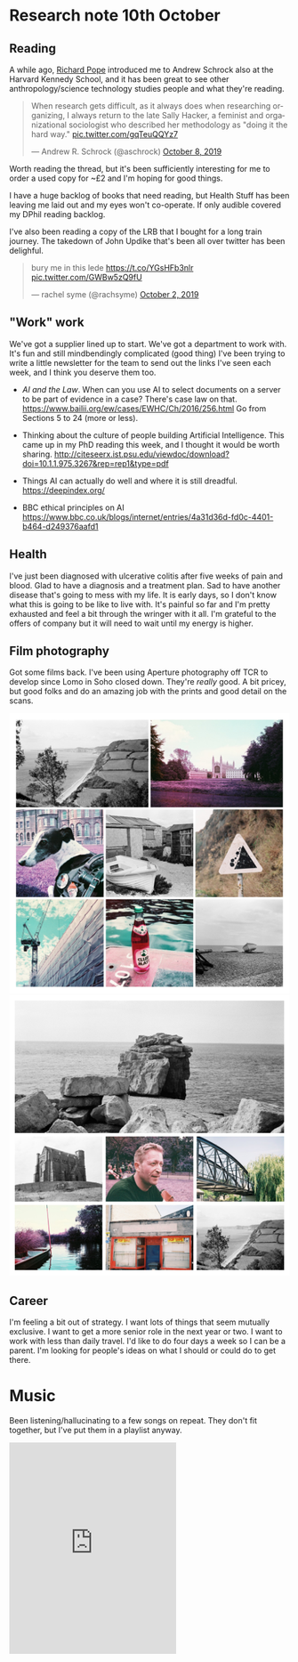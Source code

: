 # Research note 10th October

## Reading
A while ago, [Richard Pope](https://twitter.com/richardjpope) introduced me to Andrew Schrock also at the Harvard Kennedy School, and it has been great to see other anthropology/science technology studies people and what they're reading.
<blockquote class="twitter-tweet" data-partner="tweetdeck"><p lang="en" dir="ltr">When research gets difficult, as it always does when researching organizing, I always return to the late Sally Hacker, a feminist and organizational sociologist who described her methodology as &quot;doing it the hard way.&quot; <a href="https://t.co/gqTeuQQYz7">pic.twitter.com/gqTeuQQYz7</a></p>&mdash; Andrew R. Schrock (@aschrock) <a href="https://twitter.com/aschrock/status/1181618371411898368?ref_src=twsrc%5Etfw">October 8, 2019</a></blockquote>
<script async src="https://platform.twitter.com/widgets.js" charset="utf-8"></script>
Worth reading the thread, but it's been sufficiently interesting for me to order a used copy for ~£2 and I'm hoping for good things.

I have a huge backlog of books that need reading, but Health Stuff has been leaving me laid out and my eyes won't co-operate. If only audible covered my DPhil reading backlog.

I've also been reading a copy of the LRB that I bought for a long train journey. The takedown of John Updike that's been all over twitter has been delighful.
<blockquote class="twitter-tweet" data-partner="tweetdeck"><p lang="en" dir="ltr">bury me in this lede <a href="https://t.co/YGsHFb3nlr">https://t.co/YGsHFb3nlr</a> <a href="https://t.co/GWBw5zQ9fU">pic.twitter.com/GWBw5zQ9fU</a></p>&mdash; rachel syme (@rachsyme) <a href="https://twitter.com/rachsyme/status/1179483785211060231?ref_src=twsrc%5Etfw">October 2, 2019</a></blockquote>
<script async src="https://platform.twitter.com/widgets.js" charset="utf-8"></script>

## "Work" work
We've got a supplier lined up to start. We've got a department to work with. It's fun and still mindbendingly complicated (good thing)
I've been trying to write a little newsletter for the team to send out the links I've seen each week, and I think you deserve them too.
- *AI and the Law*. When can you use AI to select documents on a server to be part of evidence in a case? There's case law on that.
https://www.bailii.org/ew/cases/EWHC/Ch/2016/256.html
Go from Sections 5 to 24 (more or less).

- Thinking about the culture of people building Artificial Intelligence.
This came up in my PhD reading this week, and I thought it would be worth sharing.
http://citeseerx.ist.psu.edu/viewdoc/download?doi=10.1.1.975.3267&rep=rep1&type=pdf

- Things AI can actually do well and where it is still dreadful.
https://deepindex.org/

- BBC ethical principles on AI
https://www.bbc.co.uk/blogs/internet/entries/4a31d36d-fd0c-4401-b464-d249376aafd1

## Health
I've just been diagnosed with ulcerative colitis after five weeks of pain and blood. Glad to have a diagnosis and a treatment plan. Sad to have another disease that's going to mess with my life. It is early days, so I don't know what this is going to be like to live with. It's painful so far and I'm pretty exhausted and feel a bit through the wringer with it all. I'm grateful to the offers of company but it will need to wait until my energy is higher.

## Film photography
Got some films back. I've been using Aperture photography off TCR to develop since Lomo in Soho closed down. They're _really_ good. A bit pricey, but good folks and do an amazing job with the prints and good detail on the scans.

![collage of black and white, purple and colour shots](https://raw.githubusercontent.com/blangry/thedoctorate/master/B014457-R1-01-00A-COLLAGE.jpg "collage of black and white, purple and colour shots")
<br>
![collage of black and white, purple and colour shots](https://raw.githubusercontent.com/blangry/thedoctorate/master/B014457-R1-17-16A-COLLAGE.jpg "collage of black and white, purple and colour shots")

## Career
I'm feeling a bit out of strategy. I want lots of things that seem mutually exclusive. I want to get a more senior role in the next year or two. I want to work with less than daily travel. I'd like to do four days a week so I can be a parent. I'm looking for people's ideas on what I should or could do to get there.

# Music
Been listening/hallucinating to a few songs on repeat. They don't fit together, but I've put them in a playlist anyway.

<iframe src="https://open.spotify.com/embed/playlist/3RmpYSMZke9dYJW42T1xe1" width="300" height="380" frameborder="0" allowtransparency="true" allow="encrypted-media"></iframe>
